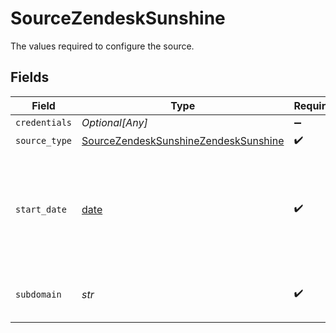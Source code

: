 # SourceZendeskSunshine

The values required to configure the source.


## Fields

| Field                                                                                                          | Type                                                                                                           | Required                                                                                                       | Description                                                                                                    | Example                                                                                                        |
| -------------------------------------------------------------------------------------------------------------- | -------------------------------------------------------------------------------------------------------------- | -------------------------------------------------------------------------------------------------------------- | -------------------------------------------------------------------------------------------------------------- | -------------------------------------------------------------------------------------------------------------- |
| `credentials`                                                                                                  | *Optional[Any]*                                                                                                | :heavy_minus_sign:                                                                                             | N/A                                                                                                            |                                                                                                                |
| `source_type`                                                                                                  | [SourceZendeskSunshineZendeskSunshine](../../models/shared/sourcezendesksunshinezendesksunshine.md)            | :heavy_check_mark:                                                                                             | N/A                                                                                                            |                                                                                                                |
| `start_date`                                                                                                   | [date](https://docs.python.org/3/library/datetime.html#date-objects)                                           | :heavy_check_mark:                                                                                             | The date from which you'd like to replicate data for Zendesk Sunshine API, in the format YYYY-MM-DDT00:00:00Z. | 2021-01-01T00:00:00Z                                                                                           |
| `subdomain`                                                                                                    | *str*                                                                                                          | :heavy_check_mark:                                                                                             | The subdomain for your Zendesk Account.                                                                        |                                                                                                                |